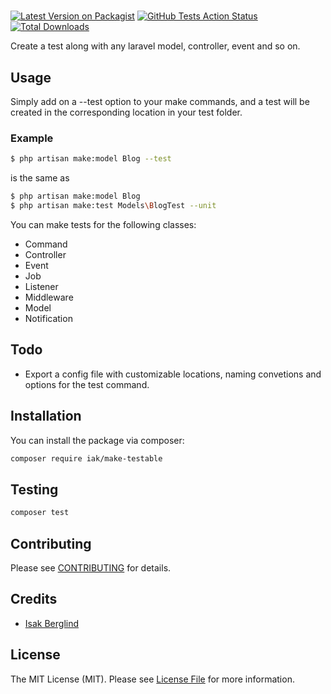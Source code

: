 #

[![Latest Version on Packagist](https://img.shields.io/packagist/v/iak/make-testable.svg?style=flat-square)](https://packagist.org/packages/iak/make-testable)
[![GitHub Tests Action Status](https://img.shields.io/github/workflow/status/iak/make-testable/run-tests?label=tests)](https://github.com/iak/make-testable/actions?query=workflow%3Arun-tests+branch%3Amaster)
[![Total Downloads](https://img.shields.io/packagist/dt/iak/make-testable.svg?style=flat-square)](https://packagist.org/packages/iak/make-testable)


Create a test along with any laravel model, controller, event and so on.

## Usage

Simply add on a --test option to your make commands, and a test will be created in the corresponding location in your test folder.

### Example

```bash
$ php artisan make:model Blog --test
```

is the same as

```bash
$ php artisan make:model Blog
$ php artisan make:test Models\BlogTest --unit
```

You can make tests for the following classes:

* Command
* Controller
* Event
* Job
* Listener
* Middleware
* Model
* Notification

## Todo

* Export a config file with customizable locations, naming convetions and options for the test command.

## Installation

You can install the package via composer:

```bash
composer require iak/make-testable
```

## Testing

``` bash
composer test
```

## Contributing

Please see [CONTRIBUTING](.github/CONTRIBUTING.md) for details.

## Credits

- [Isak Berglind](https://github.com/iaK)

## License

The MIT License (MIT). Please see [License File](LICENSE.md) for more information.

